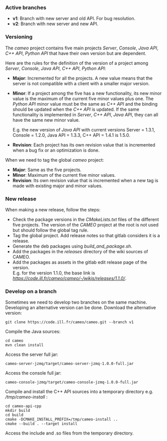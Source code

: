 ### Active branches

* **v1**: Branch with new server and old API. For bug resolution.
* **v2**: Branch with new server and new API.

### Versioning

The *cameo* project contains five main projects *Server*, *Console*, *Java API*, *C++ API*, *Python API* that have their own version but are dependent.

Here are the rules for the definition of the version of a project among *Server*, *Console*, *Java API*, *C++ API*, *Python API*:

* **Major**: Incremented for all the projects. A new value means that the server is not compatible with a client with a smaller major version.

* **Minor**: If a project among the five has a new functionality, its new minor value is the maximum of the current five minor values plus one. The *Python API* minor value must be the same as *C++ API* and the binding should be updated when the *C++ API* is updated. If the same functionality is implemented in *Server*, *C++ API*, *Java API*, they can all have the same new minor value.

  E.g. the new version of *Java API* with current versions Server = 1.3.1, Console = 1.2.0, Java API = 1.3.3, C++ API = 1.4.1 is 1.5.0.  

  
* **Revision**: Each project has its own revision value that is incremented when a bug fix or an optimization is done.

When we need to tag the global *cameo* project:

* **Major**: Same as the five projects.
* **Minor**: Maximum of the current five minor values.
* **Revision**: Its own revision value that is incremented when a new tag is made with existing major and minor values.

### New release

When making a new release, follow the steps:

* Check the package versions in the *CMakeLists.txt* files of the different five projects. The version of the *CAMEO* project at the root is not used but should follow the global tag rule.
* Tag the global project. Add release notes so that gitlab considers it is a release.
* Generate the deb packages using *build_and_package.sh*.
* Add the packages in the *releases* directory of the wiki sources of CAMEO.
* Add the packages as assets in the gitlab edit release page of the version.  
  E.g. for the version 1.1.0, the base link is *https://code.ill.fr/cameo/cameo/-/wikis/releases/1.1.0/*.


### Develop on a branch

Sometimes we need to develop two branches on the same machine. Developing an alternative version can be done.
Download the alternative version:
```
git clone https://code.ill.fr/cameo/cameo.git --branch v1
```
Compile the Java sources:
```
cd cameo
mvn clean install
```
Access the server full jar:
```
cameo-server-jzmq/target/cameo-server-jzmq-1.0.0-full.jar
```
Access the console full jar:
```
cameo-console-jzmq/target/cameo-console-jzmq-1.0.0-full.jar
```

Compile and install the C++ API sources into a temporary directory e.g. */tmp/cameo-install* :
```
cd cameo-api-cpp
mkdir build
cd build
cmake -DCMAKE_INSTALL_PREFIX=/tmp/cameo-install ..
cmake --build . --target install
```
Access the include and .so files from the temporary directory.
